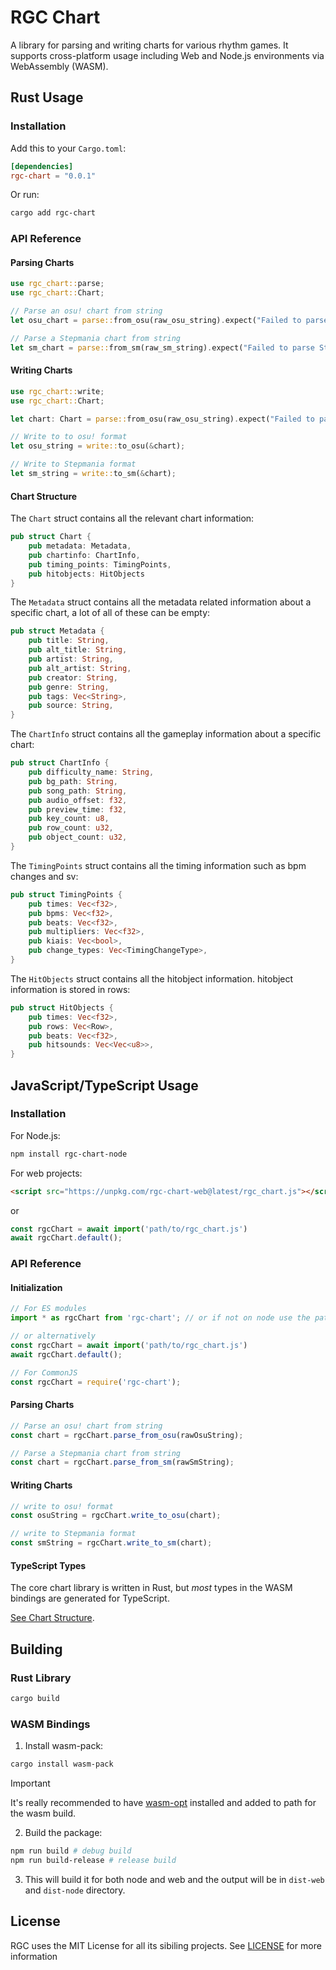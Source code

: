 # RGC Chart
A library for parsing and writing charts for various rhythm games. It supports cross-platform usage including Web and Node.js environments via WebAssembly (WASM).

## Rust Usage

### Installation
Add this to your `Cargo.toml`:
```toml
[dependencies]
rgc-chart = "0.0.1"
```

Or run:
```sh
cargo add rgc-chart
```

### API Reference

#### Parsing Charts
```rust
use rgc_chart::parse;
use rgc_chart::Chart;

// Parse an osu! chart from string
let osu_chart = parse::from_osu(raw_osu_string).expect("Failed to parse osu! chart");

// Parse a Stepmania chart from string
let sm_chart = parse::from_sm(raw_sm_string).expect("Failed to parse Stepmania chart");
```

#### Writing Charts
```rust
use rgc_chart::write;
use rgc_chart::Chart;

let chart: Chart = parse::from_osu(raw_osu_string).expect("Failed to parse osu! chart");

// Write to to osu! format
let osu_string = write::to_osu(&chart);

// Write to Stepmania format
let sm_string = write::to_sm(&chart);
```

#### Chart Structure
The `Chart` struct contains all the relevant chart information:
```rust
pub struct Chart {
    pub metadata: Metadata,
    pub chartinfo: ChartInfo,
    pub timing_points: TimingPoints,
    pub hitobjects: HitObjects
}
```
The `Metadata` struct contains all the metadata related information about a specific chart, a lot of all of these can be empty:
```rust
pub struct Metadata {
    pub title: String,
    pub alt_title: String,
    pub artist: String,
    pub alt_artist: String,
    pub creator: String,
    pub genre: String,
    pub tags: Vec<String>,
    pub source: String,
}
```
The `ChartInfo` struct contains all the gameplay information about a specific chart:
```rust
pub struct ChartInfo {
    pub difficulty_name: String,
    pub bg_path: String,
    pub song_path: String,
    pub audio_offset: f32,
    pub preview_time: f32,
    pub key_count: u8,
    pub row_count: u32,
    pub object_count: u32,
}
```
The `TimingPoints` struct contains all the timing information such as bpm changes and sv:
```rust
pub struct TimingPoints {
    pub times: Vec<f32>,
    pub bpms: Vec<f32>,
    pub beats: Vec<f32>,
    pub multipliers: Vec<f32>,
    pub kiais: Vec<bool>,
    pub change_types: Vec<TimingChangeType>,
}
```
The `HitObjects` struct contains all the hitobject information.
hitobject information is stored in rows:
```rust
pub struct HitObjects {
    pub times: Vec<f32>,
    pub rows: Vec<Row>,
    pub beats: Vec<f32>,
    pub hitsounds: Vec<Vec<u8>>,
}
````

## JavaScript/TypeScript Usage

### Installation
For Node.js:
```sh
npm install rgc-chart-node
```

For web projects:
```html
<script src="https://unpkg.com/rgc-chart-web@latest/rgc_chart.js"></script>
```
or
```javascript
const rgcChart = await import('path/to/rgc_chart.js')
await rgcChart.default();
```

### API Reference

#### Initialization
```javascript
// For ES modules
import * as rgcChart from 'rgc-chart'; // or if not on node use the path to rgc_chart.js

// or alternatively
const rgcChart = await import('path/to/rgc_chart.js')
await rgcChart.default();

// For CommonJS
const rgcChart = require('rgc-chart');
```

#### Parsing Charts
```javascript
// Parse an osu! chart from string
const chart = rgcChart.parse_from_osu(rawOsuString);

// Parse a Stepmania chart from string
const chart = rgcChart.parse_from_sm(rawSmString);
```

#### Writing Charts
```javascript
// write to osu! format
const osuString = rgcChart.write_to_osu(chart);

// write to Stepmania format
const smString = rgcChart.write_to_sm(chart);
```

#### TypeScript Types
The core chart library is written in Rust, but *most* types in the WASM bindings are generated for TypeScript.

[See Chart Structure](#chart-structure).
## Building

### Rust Library
```sh
cargo build
```

### WASM Bindings
1. Install wasm-pack:
```sh
cargo install wasm-pack
```
> [!IMPORTANT]  
> It's really recommended to have [wasm-opt](https://github.com/WebAssembly/binaryen) installed and added to path for the wasm build.

2. Build the package:
```sh
npm run build # debug build
npm run build-release # release build
```

3. This will build it for both node and web and the output will be in `dist-web` and `dist-node` directory.

## License
RGC uses the MIT License for all its sibiling projects.
See [LICENSE](https://github.com/menvae/RGC-Chart/blob/master/LICENSE) for more information
